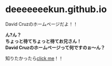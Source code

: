 # deeeeeeekun.github.io
David Cruzのホームページだよ！！

__ん?ん？__  
__ちょっと待てちょっと待てお兄さん！__  
__David Cruzのホームページって何ですのぉ〜ん？__

知りたかったら[click me](http://deeeeeeekun.github.io/)！！
